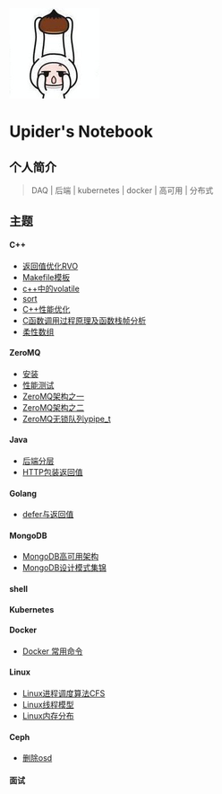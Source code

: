 ![](logo.jpg)

# Upider's Notebook

## 个人简介

> DAQ | 后端 | kubernetes | docker | 高可用 | 分布式

## 主题

<!-- tabs:start -->

#### **C++**

- [返回值优化RVO](/docs/C++/返回值优化RVO/返回值优化RVO.md) 
- [Makefile模板](docs/C++/Makefile模板/Makefile模板.md)
- [c++中的volatile](docs/C++/c++中的volatile/c++中的volatile.md)
- [sort](docs/C++/sort/sort.md)
- [C++性能优化](docs/C++/性能优化/C++性能优化.md)
- [C函数调用过程原理及函数栈帧分析](docs/C++/C函数调用过程原理及函数栈帧分析/C函数调用过程原理及函数栈帧分析.md)
- [柔性数组](docs/C++/柔性数组/柔性数组.md)

#### **ZeroMQ**
- [安装](docs/zeromq/安装/inistall.md)
- [性能测试](docs/zeromq/基本性能指标/benchmark.md)
- [ZeroMQ架构之一](docs/zeromq/ZeroMQ架构之一/ZeroMQ架构之一.md)
- [ZeroMQ架构之二](docs/zeromq/ZeroMQ架构之二/ZeroMQ架构之二.md)
- [ZeroMQ无锁队列ypipe_t](docs/zeromq/ZeroMQ无锁队列ypipe_t/ZeroMQ无锁队列ypipe_t.md)

#### **Java**

- [后端分层](/docs/Java/后端分层/后端分层.md)
- [HTTP包装返回值](/docs/Java/HTTP包装返回值/HTTP包装返回值.md)

#### **Golang**

- [defer与返回值](/docs/Golang/defer与返回值/defer与返回值.md)

#### **MongoDB**
- [MongoDB高可用架构](docs/MongoDB/高可用/MongoDB高可用架构.md)
- [MongoDB设计模式集锦](docs/MongoDB/MongoDB设计模式集锦/MongoDB设计模式集锦.md)

#### **shell**

#### **Kubernetes**

#### **Docker**
- [Docker 常用命令](/docs/Docker/常用命令/常用命令.md)

#### **Linux**

- [Linux进程调度算法CFS](docs/Linux/Linux进程调度算法CFS/Linux进程调度算法CFS.md)
- [Linux线程模型](docs/Linux/Linux线程模型/Linux线程模型.md)
- [Linux内存分布](docs/Linux/Linux内存分布/Linux内存分布.md)

#### **Ceph**

- [删除osd](/docs/Ceph/删除osd/删除osd.md)

#### **面试**

<!-- tabs:end -->